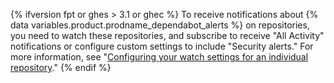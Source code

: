 {% ifversion fpt or ghes > 3.1 or ghec %}
To receive notifications about {% data variables.product.prodname_dependabot_alerts %} on repositories, you need to watch these repositories, and subscribe to receive "All Activity" notifications or configure custom settings to include "Security alerts." For more information, see "[Configuring your watch settings for an individual repository](/github/managing-subscriptions-and-notifications-on-github/setting-up-notifications/configuring-notifications#configuring-your-watch-settings-for-an-individual-repository)."
{% endif %}
